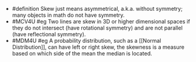 - #definition Skew just means asymmetrical, a.k.a. without symmetry; many objects in math do not have symmetry.
- #MCV4U #eg Two lines are skew in 3D or higher dimensional spaces if they do not intersect (have rotational symmetry) and are not parallel (have reflectional symmetry).
- #MDM4U #eg A probability distribution, such as a [[Normal Distribution]], can have left or right skew, the skewness is a measure based on which side of the mean the median is located.
